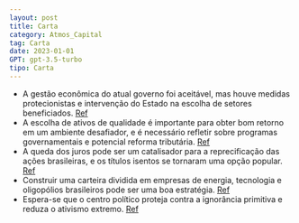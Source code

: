 ```yaml
---
layout: post
title: Carta
category: Atmos_Capital
tag: Carta
date: 2023-01-01
GPT: gpt-3.5-turbo
tipo: Carta
---
```


- A gestão econômica do atual governo foi aceitável, mas houve medidas protecionistas e intervenção do Estado na escolha de setores beneficiados.
<a href="#" onclick="search_on_pdf('sociedade justa e produtiva, e de todos atentados às instituições democráticas, legou uma gestão eco')">Ref</a>
- A escolha de ativos de qualidade é importante para obter bom retorno em um ambiente desafiador, e é necessário refletir sobre programas governamentais e potencial reforma tributária.
<a href="#" onclick="search_on_pdf('protagonista intervindo na escolha dos setores beneficiados.  Esta agenda deve ser relevante para a')">Ref</a>
- A queda dos juros pode ser um catalisador para a reprecificação das ações brasileiras, e os títulos isentos se tornaram uma opção popular.
<a href="#" onclick="search_on_pdf('de juros altos. Quando o ciclo se inverte e a redução dos juros se torna inevitável, este estoque tu')">Ref</a>
- Construir uma carteira dividida em empresas de energia, tecnologia e oligopólios brasileiros pode ser uma boa estratégia.
<a href="#" onclick="search_on_pdf('de ações brasileiros: Se a porta de saída das ações no Brasil é estreita, a porta de entrada não fic')">Ref</a>
- Espera-se que o centro político proteja contra a ignorância primitiva e reduza o ativismo extremo.
<a href="#" onclick="search_on_pdf('DebênturesEquityNTN-BEm relação ao macro espera-se que o apego à insensatez seja suavizado ou que')">Ref</a>
